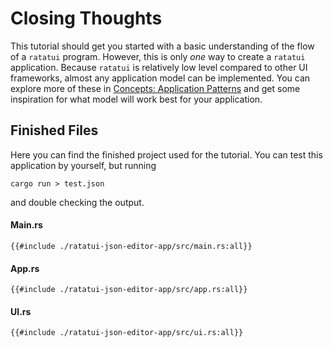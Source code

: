 # Closing Thoughts

This tutorial should get you started with a basic understanding of the flow of a `ratatui` program.
However, this is only _one_ way to create a `ratatui` application. Because `ratatui` is relatively
low level compared to other UI frameworks, almost any application model can be implemented. You can
explore more of these in [Concepts: Application Patterns](./../concepts/application-patterns.md) and
get some inspiration for what model will work best for your application.

## Finished Files

Here you can find the finished project used for the tutorial. You can test this application by
yourself, but running

```
cargo run > test.json
```

and double checking the output.

#### Main.rs

```rust,no_run,noplayground
{{#include ./ratatui-json-editor-app/src/main.rs:all}}
```

#### App.rs

```rust,no_run,noplayground
{{#include ./ratatui-json-editor-app/src/app.rs:all}}
```

#### UI.rs

```rust,no_run,noplayground
{{#include ./ratatui-json-editor-app/src/ui.rs:all}}
```
